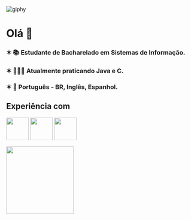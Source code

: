 ![giphy](https://github.com/cecimedeiros/cecimedeiros/assets/98926823/62fbf9f2-4549-41c5-8145-bbf3ccc3f512)

# Olá 👋
### ✶  📚 Estudante de Bacharelado em Sistemas de Informação.
### ✶  👩🏻‍💻 Atualmente praticando Java e C.
### ✶  💬 Português - BR, Inglês, Espanhol.

## Experiência com

<img src="https://cdn.jsdelivr.net/gh/devicons/devicon/icons/java/java-original.svg" width="60" height="60"/> <img src="https://cdn.jsdelivr.net/gh/devicons/devicon/icons/python/python-original.svg" width="60" height="60"/>
<img src="https://cdn.jsdelivr.net/gh/devicons/devicon/icons/c/c-original.svg" width="60" height="60"/>
          
          

<div>
<a href="https://github.com/cecimedeiros">
<img height="180em" src="https://github-readme-stats.vercel.app/api/top-langs/?username=cecimedeiros&layout=compact&langs_count=7&theme=ocean_dark"/>
</div>
